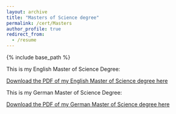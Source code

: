```yaml
---
layout: archive
title: "Masters of Science degree"
permalink: /cert/Masters
author_profile: true
redirect_from:
  - /resume
---
```

{% include base_path %}

This is my English Master of Science Degree:

[Download the PDF of my English Master of Science degree here](http://jonathanigler.github.io/files/MSc_Zeugnis_JCI_English.pdf)


This is my German Master of Science Degree:

[Download the PDF of my German Master of Science degree here](http://jonathanigler.github.io/files/MSc_Zeugnis_JCI_Deutsch.pdf)
